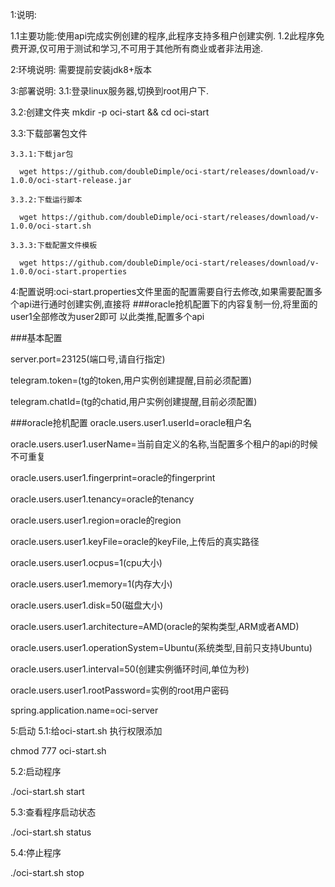 1:说明:

  1.1主要功能:使用api完成实例创建的程序,此程序支持多租户创建实例.
  1.2此程序免费开源,仅可用于测试和学习,不可用于其他所有商业或者非法用途.

2:环境说明: 需要提前安装jdk8+版本

3:部署说明:
  3.1:登录linux服务器,切换到root用户下.
  
  3.2:创建文件夹 mkdir -p oci-start && cd oci-start
  
  3.3:下载部署包文件
  
    3.3.1:下载jar包
    
      wget https://github.com/doubleDimple/oci-start/releases/download/v-1.0.0/oci-start-release.jar
      
    3.3.2:下载运行脚本
    
      wget https://github.com/doubleDimple/oci-start/releases/download/v-1.0.0/oci-start.sh
      
    3.3.3:下载配置文件模板
    
      wget https://github.com/doubleDimple/oci-start/releases/download/v-1.0.0/oci-start.properties

4:配置说明:oci-start.properties文件里面的配置需要自行去修改,如果需要配置多个api进行通时创建实例,直接将  ###oracle抢机配置下的内容复制一份,将里面的user1全部修改为user2即可
  以此类推,配置多个api
 
  ###基本配置
  
  server.port=23125(端口号,请自行指定)
  
  telegram.token=(tg的token,用户实例创建提醒,目前必须配置)
  
  telegram.chatId=(tg的chatid,用户实例创建提醒,目前必须配置)
  
  ###oracle抢机配置
  oracle.users.user1.userId=oracle租户名
  
  oracle.users.user1.userName=当前自定义的名称,当配置多个租户的api的时候不可重复
  
  oracle.users.user1.fingerprint=oracle的fingerprint
  
  oracle.users.user1.tenancy=oracle的tenancy
  
  oracle.users.user1.region=oracle的region
  
  oracle.users.user1.keyFile=oracle的keyFile,上传后的真实路径
  
  oracle.users.user1.ocpus=1(cpu大小)
  
  oracle.users.user1.memory=1(内存大小)
  
  oracle.users.user1.disk=50(磁盘大小)
  
  oracle.users.user1.architecture=AMD(oracle的架构类型,ARM或者AMD)
  
  oracle.users.user1.operationSystem=Ubuntu(系统类型,目前只支持Ubuntu)
  
  oracle.users.user1.interval=50(创建实例循环时间,单位为秒)
  
  oracle.users.user1.rootPassword=实例的root用户密码
  
  spring.application.name=oci-server

5:启动
  5.1:给oci-start.sh 执行权限添加
  
  chmod 777 oci-start.sh

  5.2:启动程序

  ./oci-start.sh start

  5.3:查看程序启动状态

  ./oci-start.sh status

  5.4:停止程序

  ./oci-start.sh stop
  
    

 
 
 
 
 

